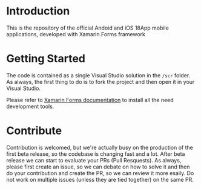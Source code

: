 # Introduction 
This is the repository of the official Andoid and iOS 18App mobile applications, developed with Xamarin.Forms framework

# Getting Started
The code is contained as a single Visual Studio solution in the `/scr` folder.
As always, the first thing to do is to fork the project and then open it in your Visual Studio.

Please refer to [Xamarin Forms documentation](https://docs.microsoft.com/en-us/xamarin/xamarin-forms/get-started/installation?tabs=windows#windows-system-requirements) to install all the need development tools.

# Contribute
Contribution is welcomed, but we're actually busy on the production of the first beta release, so the codebase is changing fast and a lot.
After beta release we can start to evaluate your PRs (Pull Resquests).
As always, please first create an issue, so we can debate on how to solve it and then do your contribution and create the PR, so we can review it more esaily. Do not work on multiple issues (unless they are tied together) on the same PR.
